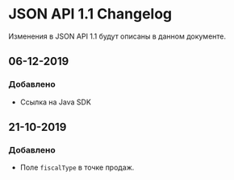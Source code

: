 # JSON API 1.1 Changelog
Изменения в JSON API 1.1 будут описаны в данном документе.

## 06-12-2019
### Добавлено
- Ссылка на Java SDK

## 21-10-2019
### Добавлено
 - Поле `fiscalType` в точке продаж.